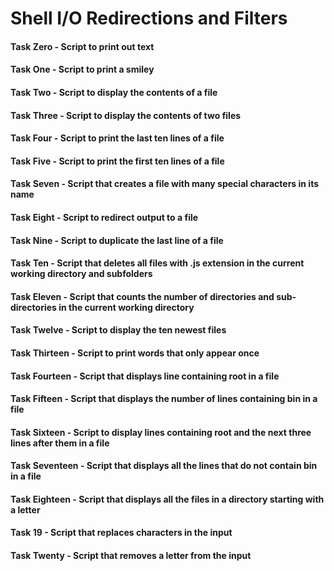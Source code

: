 # Shell I/O Redirections and Filters
#### Task Zero - Script to print out text
#### Task One - Script to print a smiley
#### Task Two - Script to display the contents of a file
#### Task Three - Script to display the contents of two files
#### Task Four - Script to print the last ten lines of a file
#### Task Five - Script to print the first ten lines of a file
#### Task Seven - Script that creates  a file with many special characters in its name
#### Task Eight - Script to redirect output to a file
#### Task Nine - Script to duplicate the last line of a file
#### Task Ten - Script that deletes all files with .js extension in the current working directory and subfolders
#### Task Eleven - Script that counts the number of directories and sub-directories in the current working directory
#### Task Twelve - Script to display the ten newest files
#### Task Thirteen - Script to print words that only appear once
#### Task Fourteen - Script that displays line containing root in a file
#### Task Fifteen - Script that displays the number of  lines containing bin in a file
#### Task Sixteen - Script to display lines containing root and the next three lines after them in a file
#### Task Seventeen - Script that displays all the lines that do not contain bin in a file
#### Task Eighteen - Script that displays all the files in a directory starting with a letter
#### Task 19 - Script that replaces characters in the input
#### Task Twenty - Script that removes a letter from the input
